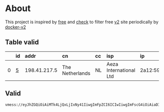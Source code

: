 
# About

This project is inspired by [free](https://github.com/freefq/free) and [check](https://github.com/yeahwu/check) to filter free [v2](https://github.com/v2fly/v2ray-core) site periodically by [docker-v2](https://hub.docker.com/r/v2ray/official)

    

## Table valid
|    | id                 | addr         | cn              | cc   | isp                    | ip                | chatgpt          |
|---:|:-------------------|:-------------|:----------------|:-----|:-----------------------|:------------------|:-----------------|
|  0 | [5](config/5.json) | 198.41.217.5 | The Netherlands | NL   | Aeza International Ltd | 2a12:5940:f1d9::2 | Yes (Region: NL) |

## Valid
```
vmess://eyJhZGQiOiAiMTk4LjQxLjIxNy41IiwgImFpZCI6ICIwIiwgImFscG4iOiAiaDIsaHR0cC8xLjEiLCAiZnAiOiAiY2hyb21lIiwgImhvc3QiOiAiZG9jczIub2JuZWgyNDcuaXIiLCAiaWQiOiAiMzNkMmM5OWMtODFlYS00MjYyLTlhNjEtNGE2NTQ0Y2NjZDAwIiwgIm5ldCI6ICJ3cyIsICJwYXRoIjogIi8ydjJyYXlURUFNIiwgInBvcnQiOiAiMjA4NyIsICJwcyI6ICJnaXRodWIuY29tL2ZyZWVmcSAtIFx1N2Y4ZVx1NTZmZENsb3VkRmxhcmVcdTgyODJcdTcwYjkgNSIsICJzY3kiOiAiYXV0byIsICJzbmkiOiAiZG9jczIub2JuZWgyNDcuaXIiLCAidGxzIjogInRscyIsICJ0eXBlIjogIiIsICJ2IjogIjIifQ==
```

